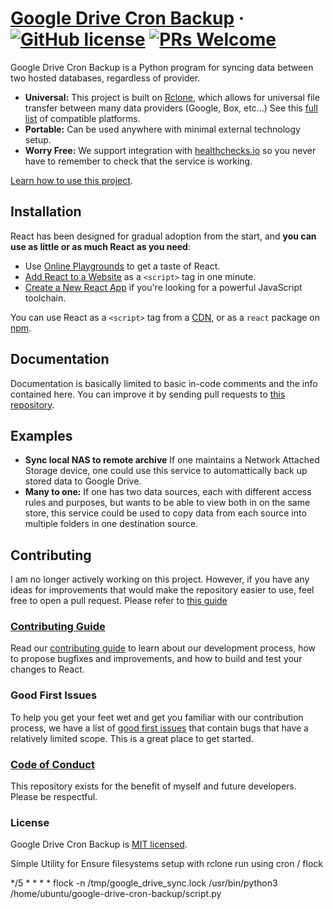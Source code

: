 # [Google Drive Cron Backup](https://ethanpletcher.com/) &middot; [![GitHub license](https://img.shields.io/badge/license-MIT-blue.svg)](https://github.com/epletcher72/google-drive-cron-backup/blob/master/LICENSE) [![PRs Welcome](https://img.shields.io/badge/PRs-welcome-brightgreen.svg)](https://github.com/epletcher72/google-drive-cron-backup/tree/master#Contributing)

Google Drive Cron Backup is a Python program for syncing data between two hosted databases, regardless of provider.

* **Universal:** This project is built on [Rclone](https://rclone.org/), which allows for universal file transfer between many data providers (Google, Box, etc...) See this [full list](https://rclone.org/#providers) of compatible platforms.
* **Portable:** Can be used anywhere with minimal external technology setup.
* **Worry Free:** We support integration with [healthchecks.io](https://healthchecks.io/) so you never have to remember to check that the service is working.

[Learn how to use this project](#Installation).

## Installation

React has been designed for gradual adoption from the start, and **you can use as little or as much React as you need**:

* Use [Online Playgrounds](https://reactjs.org/docs/getting-started.html#online-playgrounds) to get a taste of React.
* [Add React to a Website](https://reactjs.org/docs/add-react-to-a-website.html) as a `<script>` tag in one minute.
* [Create a New React App](https://reactjs.org/docs/create-a-new-react-app.html) if you're looking for a powerful JavaScript toolchain.

You can use React as a `<script>` tag from a [CDN](https://reactjs.org/docs/cdn-links.html), or as a `react` package on [npm](https://www.npmjs.com/package/react).

## Documentation

Documentation is basically limited to basic in-code comments and the info contained here. 
You can improve it by sending pull requests to [this repository](https://github.com/epletcher72/google-drive-cron-backup/).

## Examples

* **Sync local NAS to remote archive** If one maintains a Network Attached Storage device, one could use this service to automattically back up stored data to Google Drive.
* **Many to one:** If one has two data sources, each with different access rules and purposes, but wants to be able to view both in on the same store, this service could be used to copy data from each source into multiple folders in one destination source.

## Contributing

I am no longer actively working on this project. However, if you have any ideas for improvements that would make the repository easier to use, feel free to open a pull request. Please refer to [this guide](https://github.com/epletcher72/google-drive-cron-backup/tree/master#Contributing_Guide)

### [Contributing Guide](https://reactjs.org/docs/how-to-contribute.html)

Read our [contributing guide](https://reactjs.org/docs/how-to-contribute.html) to learn about our development process, how to propose bugfixes and improvements, and how to build and test your changes to React.

### Good First Issues

To help you get your feet wet and get you familiar with our contribution process, we have a list of [good first issues](https://github.com/facebook/react/labels/good%20first%20issue) that contain bugs that have a relatively limited scope. This is a great place to get started.

### [Code of Conduct](https://code.fb.com/codeofconduct)

This repository exists for the benefit of myself and future developers. Please be respectful.

### License

Google Drive Cron Backup is [MIT licensed](./LICENSE).

Simple Utility for
Ensure filesystems setup with rclone
run using cron / flock

*/5 * * * * flock -n /tmp/google_drive_sync.lock /usr/bin/python3 /home/ubuntu/google-drive-cron-backup/script.py
